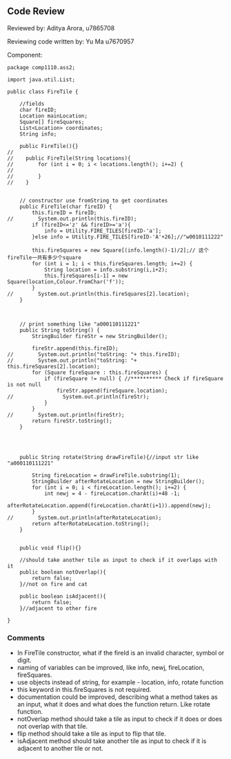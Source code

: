 ## Code Review

Reviewed by: Aditya Arora, u7865708

Reviewing code written by: Yu Ma u7670957

Component: 
```
package comp1110.ass2;

import java.util.List;

public class FireTile {

    //fields
    char fireID;
    Location mainLocation;
    Square[] fireSquares;
    List<Location> coordinates;
    String info;

    public FireTile(){}
//
//    public FireTile(String locations){
//        for (int i = 0; i < locations.length(); i+=2) {
//
//        }
//    }


    // constructor use fromString to get coordinates
    public FireTile(char fireID) {
        this.fireID = fireID;
//        System.out.println(this.fireID);
        if (fireID<='z' && fireID>='a'){
            info = Utility.FIRE_TILES[fireID-'a'];
        }else info = Utility.FIRE_TILES[fireID-'A'+26];//"w0010111222"

        this.fireSquares = new Square[(info.length()-1)/2];// 这个fireTile一共有多少个square
        for (int i = 1; i < this.fireSquares.length; i+=2) {
            String location = info.substring(i,i+2);
            this.fireSquares[i-1] = new Square(location,Colour.fromChar('f'));
        }
//        System.out.println(this.fireSquares[2].location);
    }



    // print something like "a000110111221"
    public String toString() {
        StringBuilder fireStr = new StringBuilder();

        fireStr.append(this.fireID);
//        System.out.println("toString: "+ this.fireID);
//        System.out.println("toString: "+ this.fireSquares[2].location);
        for (Square fireSquare : this.fireSquares) {
            if (fireSquare != null) { //********** Check if fireSquare is not null
                fireStr.append(fireSquare.location);
//                System.out.println(fireStr);
            }
        }
//        System.out.println(fireStr);
        return fireStr.toString();
    }




    public String rotate(String drawFireTile){//input str like "a000110111221"

        String fireLocation = drawFireTile.substring(1);
        StringBuilder afterRotateLocation = new StringBuilder();
        for (int i = 0; i < fireLocation.length(); i+=2) {
            int newj = 4 - fireLocation.charAt(i)+48 -1;
            afterRotateLocation.append(fireLocation.charAt(i+1)).append(newj);
        }
//        System.out.println(afterRotateLocation);
        return afterRotateLocation.toString();
    }


    public void flip(){}

    //should take another tile as input to check if it overlaps with it
    public boolean notOverlap(){
        return false;
    }//not on fire and cat

    public boolean isAdjacent(){
        return false;
    }//adjacent to other fire

}

```

### Comments 

- In FireTile constructor, what if the fireId is an invalid character, symbol or digit.
- naming of variables can be improved, like info, newj, fireLocation, fireSquares.
- use objects instead of string, for example - location, info, rotate function
- this keyword in this.fireSquares is not required.
- documentation could be improved, describing what a method takes as an input, what it does and what does the function return. Like rotate function.
- notOverlap method should take a tile as input to check if it does or does not overlap with that tile.
- flip method should take a tile as input to flip that tile.
- isAdjacent method should take another tile as input to check if it is adjacent to another tile or not.

